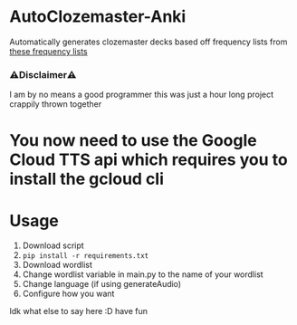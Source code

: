 # AutoClozemaster-Anki
Automatically generates clozemaster decks based off frequency lists from [these frequency lists](https://github.com/hermitdave/FrequencyWords)

### ⚠️Disclaimer⚠️
I am by no means a good programmer this was just a hour long project crappily thrown together

# You now need to use the Google Cloud TTS api which requires you to install the gcloud cli

# Usage
1. Download script
2. `pip install -r requirements.txt`
3. Download wordlist
4. Change wordlist variable in main.py to the name of your wordlist
5. Change language (if using generateAudio)
6. Configure how you want

Idk what else to say here :D have fun
